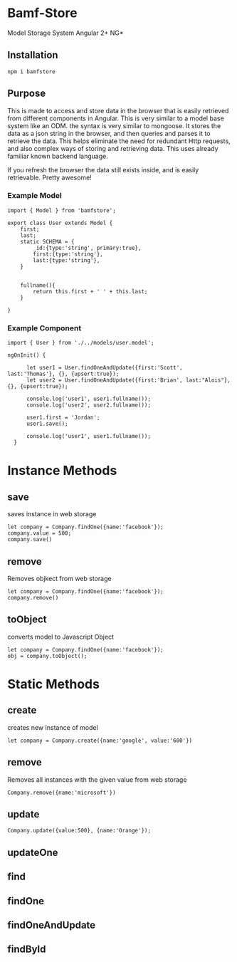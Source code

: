 # Bamf-Store
Model Storage System Angular 2+ NG*

## Installation
```
npm i bamfstore
```

## Purpose
This is made to access and store data in the browser that is easily retrieved from different components in Angular. This is very similar to a model base system like an ODM. the syntax is very similar to mongoose.
It stores the data as a json string in the browser, and then queries and parses it to retrieve the data. This helps eliminate the need for redundant Http requests, and also complex ways of storing and retrieving data.
This uses already familiar known backend language. 

If you refresh the browser the data still exists inside, and is easily retrievable. Pretty awesome!

### Example Model
```
import { Model } from 'bamfstore';

export class User extends Model {
    first;
    last;
    static SCHEMA = {
        _id:{type:'string', primary:true},
        first:{type:'string'},
        last:{type:'string'},
    }


    fullname(){
        return this.first + ' ' + this.last;
    }

}
```

### Example Component
```
import { User } from './../models/user.model';

ngOnInit() {

      let user1 = User.findOneAndUpdate({first:'Scott', last:'Thomas'}, {}, {upsert:true});
      let user2 = User.findOneAndUpdate({first:'Brian', last:"Alois"},{}, {upsert:true});

      console.log('user1', user1.fullname());
      console.log('user2', user2.fullname());
      
      user1.first = 'Jordan';
      user1.save();
      
      console.log('user1', user1.fullname());
  }
  ```
  
  # Instance Methods
  ## save
  saves instance in web storage
  ```
  let company = Company.findOne({name:'facebook'});
  company.value = 500;
  company.save()
  ```
  ## remove
  Removes objkect from web storage
  ```
  let company = Company.findOne({name:'facebook'});
  company.remove()
  ```
  ## toObject
  converts model to Javascript Object
  ```
  let company = Company.findOne({name:'facebook'});
  obj = company.toObject();
  ```
  # Static Methods
  ## create
  creates new Instance of model
  ```
  let company = Company.create({name:'google', value:'600'})
  ```
  ## remove
  Removes all instances with the given value from web storage
  ```
  Company.remove({name:'microsoft'})
  ```
  ## update
  ```
  Company.update({value:500}, {name:'Orange'});
  ```
  ## updateOne
  ## find
  ## findOne
  ## findOneAndUpdate
  ## findById
